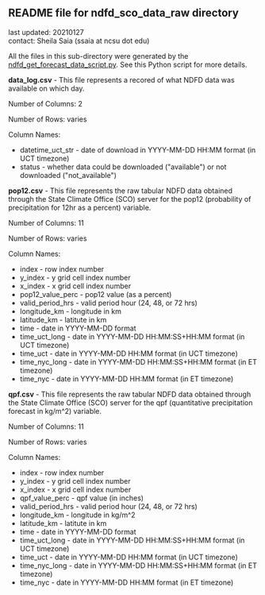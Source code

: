 ## README file for ndfd_sco_data_raw directory ##

last updated: 20210127<br/>
contact: Sheila Saia (ssaia at ncsu dot edu)

All the files in this sub-directory were generated by the [ndfd_get_forecast_data_script.py](/analysis/ndfd_get_forecast_data_script.py). See this Python script for more details.

**data_log.csv** - This file represents a recored of what NDFD data was available on which day.

Number of Columns: 2

Number of Rows: varies

Column Names:

* datetime_uct_str - date of download in YYYY-MM-DD HH:MM format (in UCT timezone)
* status - whether data could be downloaded ("available") or not downloaded ("not_available")

**pop12.csv** - This file represents the raw tabular NDFD data obtained through the State Climate Office (SCO) server for the pop12 (probability of precipitation for 12hr as a percent) variable.

Number of Columns: 11

Number of Rows: varies

Column Names:

* index - row index number
* y_index - y grid cell index number
* x_index - x grid cell index number
* pop12_value_perc - pop12 value (as a percent)
* valid_period_hrs - valid period hour (24, 48, or 72 hrs)
* longitude_km - longitude in km
* latitude_km - latitute in km
* time - date in YYYY-MM-DD format
* time_uct_long - date in YYYY-MM-DD HH:MM:SS+HH:MM format (in UCT timezone)
* time_uct - date in YYYY-MM-DD HH:MM format (in UCT timezone)
* time_nyc_long - date in YYYY-MM-DD HH:MM:SS+HH:MM format (in ET timezone)
* time_nyc - date in YYYY-MM-DD HH:MM format (in ET timezone)

**qpf.csv** - This file represents the raw tabular NDFD data obtained through the State Climate Office (SCO) server for the qpf (quantitative precipitation forecast in kg/m^2) variable.

Number of Columns: 11

Number of Rows: varies

Column Names:

* index - row index number
* y_index - y grid cell index number
* x_index - x grid cell index number
* qpf_value_perc - qpf value (in inches)
* valid_period_hrs - valid period hour (24, 48, or 72 hrs)
* longitude_km - longitude in kg/m^2
* latitude_km - latitute in km
* time - date in YYYY-MM-DD format
* time_uct_long - date in YYYY-MM-DD HH:MM:SS+HH:MM format (in UCT timezone)
* time_uct - date in YYYY-MM-DD HH:MM format (in UCT timezone)
* time_nyc_long - date in YYYY-MM-DD HH:MM:SS+HH:MM format (in ET timezone)
* time_nyc - date in YYYY-MM-DD HH:MM format (in ET timezone)
